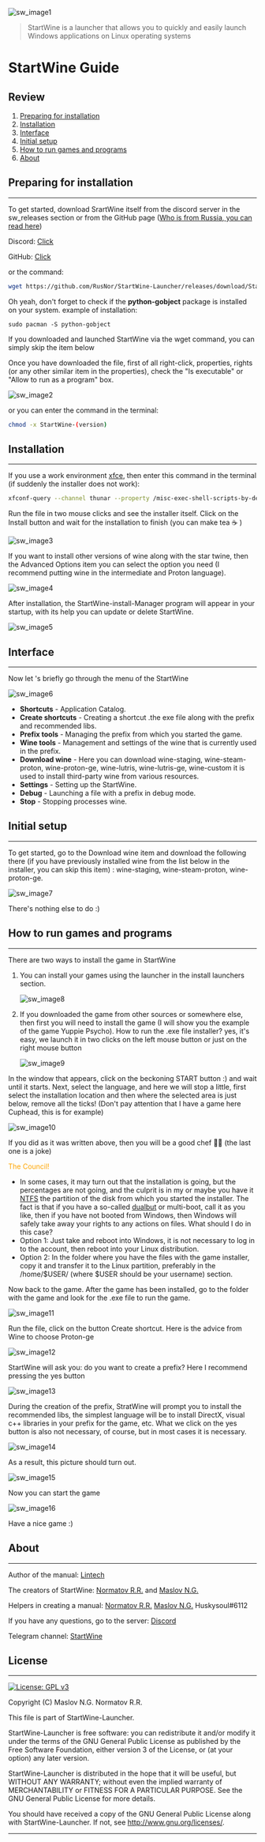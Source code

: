 
![sw_image1](https://github.com/RusNor/StartWine-Launcher/blob/main/image/sw_image1.svg?style=centerme)

> StartWine is a launcher that allows you to quickly and easily launch Windows applications on Linux operating systems

# **StartWine Guide**

## Review

1. [Preparing for installation](#preparing-for-installation)
2. [Installation](#installation)
3. [Interface](#interface)
4. [Initial setup](#initial-setup)
5. [How to run games and programs](#how-to-run-games-and-programs)
6. [About](#about)


## Preparing for installation
------------

To get started, download SrartWine itself from the discord server in the sw_releases section or from the GitHub page ([Who is from Russia, you can read here](https://docs.google.com/document/d/1NQefmouUnpJd3hYWAYFdI_jEiaYup1rcbVoi2UH2JGY/edit?usp=drivesdk))

Discord: [Click](https://discord.gg/jjY3auVdfm)

GitHub: [Click](https://github.com/RusNor/StartWine-Launcher/releases)

or the command:
```bash
wget https://github.com/RusNor/StartWine-Launcher/releases/download/StartWine_v357/StartWine_v357 && chmod -R 775 "${HOME}/StartWine_v357" && ./StartWine_v357
```

Oh yeah, don't forget to check if the **python-gobject** package is installed on your system.
example of installation:

`sudo pacman -S python-gobject`

If you downloaded and launched StartWine via the wget command, you can simply skip the item below

Once you have downloaded the file, first of all right-click, properties, rights (or any other similar item in the properties), check the "Is executable" or "Allow to run as a program" box.

![sw_image2](https://github.com/RusNor/StartWine-Launcher/blob/main/image/sw_image2.png?)

or you can enter the command in the terminal:
```bash
chmod -x StartWine-(version) 
```


## Installation
------------

If you use a work environment [xfce](https://en.wikipedia.org/wiki/Xfce), then enter this command in the terminal (if suddenly the installer does not work):
```bash
xfconf-query --channel thunar --property /misc-exec-shell-scripts-by-default --create --type bool --set true && thunar -q 
```

Run the file in two mouse clicks and see the installer itself. Click on the Install button and wait for the installation to finish (you can make tea ☕ )

![sw_image3](https://github.com/RusNor/StartWine-Launcher/blob/main/image/sw_image3.png?)

If you want to install other versions of wine along with the star twine, then the Advanced Options item you can select the option you need (I recommend putting wine in the intermediate and Proton language).

![sw_image4](https://github.com/RusNor/StartWine-Launcher/blob/main/image/sw_image4.png?)

After installation, the StartWine-install-Manager program will appear in your startup, with its help you can update or delete StartWine.

![sw_image5](https://github.com/RusNor/StartWine-Launcher/blob/main/image/sw_image5.png?)


## Interface
------------

Now let 's briefly go through the menu of the StartWine

![sw_image6](https://github.com/RusNor/StartWine-Launcher/blob/main/image/sw_image6.png?)

* **Shortcuts** - Application Catalog.
* **Create shortcuts** - Creating a shortcut .the exe file along with the prefix and recommended libs.
* **Prefix tools** - Managing the prefix from which you started the game.
* **Wine tools** - Management and settings of the wine that is currently used in the prefix.
* **Download wine** - Here you can download wine-staging, wine-steam-proton, wine-proton-ge, wine-lutris, wine-lutris-ge, wine-custom it is used to install third-party wine from various resources.
* **Settings** - Setting up the StartWine.
* **Debug** - Launching a file with a prefix in debug mode.
* **Stop** - Stopping processes wine.


## Initial setup
------------

To get started, go to the Download wine item and download the following there (if you have previously installed wine from the list below in the installer, you can skip this item) :
wine-staging,
wine-steam-proton,
wine-proton-ge.

![sw_image7](https://github.com/RusNor/StartWine-Launcher/blob/main/image/sw_image7.png?)

There's nothing else to do :)


## How to run games and programs
------------

There are two ways to install the game in StartWine
1. You can install your games using the launcher in the install launchers section.

   ![sw_image8](https://github.com/RusNor/StartWine-Launcher/blob/main/image/sw_image8.png?)

2. If you downloaded the game from other sources or somewhere else, then first you will need to install the game (I will show you the example of the game Yuppie Psycho).
How to run the .exe file installer? yes, it's easy, we launch it in two clicks on the left mouse button or just on the right mouse button

   ![sw_image9](https://github.com/RusNor/StartWine-Launcher/blob/main/image/sw_image9.png?)

In the window that appears, click on the beckoning START button :) and wait until it starts.
Next, select the language, and here we will stop a little, first select the installation location and then where the selected area is just below, remove all the ticks! (Don't pay attention that I have a game here Сuphead, this is for example)

![sw_image10](https://github.com/RusNor/StartWine-Launcher/blob/main/image/sw_image10.png?)

If you did as it was written above, then you will be a good chef 👨‍🍳 (the last one is a joke)

<span style="color: orange"> The Council! </span>

* In some cases, it may turn out that the installation is going, but the percentages are not going, and the culprit is in my or maybe you have it [NTFS](https://en.wikipedia.org/wiki/NTFS) the partition of the disk from which you started the installer. The fact is that if you have a so-called [dualbut](https://en.wikipedia.org/wiki/Multi-booting) or multi-boot, call it as you like, then if you have not booted from Windows, then Windows will safely take away your rights to any actions on files.
What should I do in this case?
* Option 1: Just take and reboot into Windows, it is not necessary to log in to the account, then reboot into your Linux distribution.
* Option 2: In the folder where you have the files with the game installer, copy it and transfer it to the Linux partition, preferably in the /home/$USER/ (where $USER should be your username) section.

Now back to the game. After the game has been installed, go to the folder with the game and look for the .exe file to run the game.

![sw_image11](https://github.com/RusNor/StartWine-Launcher/blob/main/image/sw_image11.png?)

Run the file, click on the button Create shortcut.
Here is the advice from Wine to choose Proton-ge

![sw_image12](https://github.com/RusNor/StartWine-Launcher/blob/main/image/sw_image12.png?)

StartWine will ask you: do you want to create a prefix? Here I recommend pressing the yes button

![sw_image13](https://github.com/RusNor/StartWine-Launcher/blob/main/image/sw_image13.png?)

During the creation of the prefix, StratWine will prompt you to install the recommended libs, the simplest language will be to install DirectX, visual c++ libraries in your prefix for the game, etc. What we click on the yes button is also not necessary, of course, but in most cases it is necessary.

![sw_image14](https://github.com/RusNor/StartWine-Launcher/blob/main/image/sw_image14.png?)

As a result, this picture should turn out.

![sw_image15](https://github.com/RusNor/StartWine-Launcher/blob/main/image/sw_image15.png?)

Now you can start the game

![sw_image16](https://github.com/RusNor/StartWine-Launcher/blob/main/image/sw_image16.png?)

Have a nice game :)

## About
------------

Author of the manual: [Lintech](https://www.youtube.com/c/Lintech8)

The creators of StartWine: [Normatov R.R.](https://github.com/RusNor) and [Maslov N.G.](https://github.com/nix-on-nix) 

Helpers in creating a manual:
[Normatov R.R.](https://github.com/RusNor) [Maslov N.G.](https://github.com/nix-on-nix) Huskysoul#6112

If you have any questions, go to the server: [Discord](https://discord.gg/jjY3auVdfm)

Telegram channel: [StartWine](https://t.me/StartWine)


## License
------------

[![License: GPL v3](https://img.shields.io/badge/License-GPLv3-blue.svg)](https://www.gnu.org/licenses/gpl-3.0)

Copyright (C) Maslov N.G. Normatov R.R.

This file is part of StartWine-Launcher.

StartWine-Launcher is free software: you can redistribute it and/or modify
it under the terms of the GNU General Public License as published by
the Free Software Foundation, either version 3 of the License, or
(at your option) any later version.

StartWine-Launcher is distributed in the hope that it will be useful,
but WITHOUT ANY WARRANTY; without even the implied warranty of
MERCHANTABILITY or FITNESS FOR A PARTICULAR PURPOSE.  See the
GNU General Public License for more details.

You should have received a copy of the GNU General Public License
along with StartWine-Launcher.  If not, see <http://www.gnu.org/licenses/>.
___





